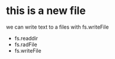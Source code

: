# this is a new file

we can write text to a files with fs.writeFile

* fs.readdir
* fs.radFile
* fs.writeFile